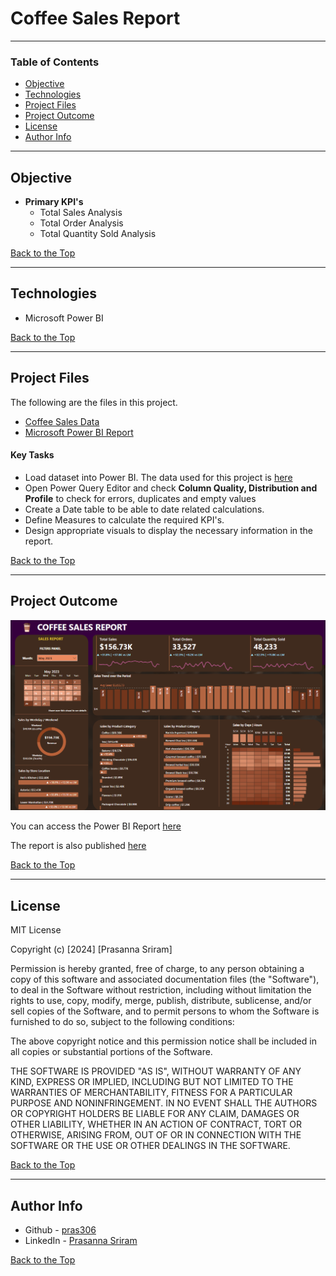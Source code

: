 # Coffee Sales Report 

---

### Table of Contents

- [Objective](#objective)
- [Technologies](#technologies)
- [Project Files](#project-files)
- [Project Outcome](#project-outcome)
- [License](#license)
- [Author Info](#author-info)

---

## Objective

- **Primary KPI's**
    - Total Sales Analysis
    - Total Order Analysis
    - Total Quantity Sold Analysis

[Back to the Top](#coffee-sales-report)

---

## Technologies

- Microsoft Power BI

[Back to the Top](#coffee-sales-report)

---

## Project Files

The following are the files in this project.

- [Coffee Sales Data](data/CoffeeShopSales.xlsx)
- [Microsoft Power BI Report](CoffeeSalesReport.pbix)

#### Key Tasks

- Load dataset into Power BI. The data used for this project is [here](data/CoffeeShopSales.xlsx)
- Open Power Query Editor and check **Column Quality, Distribution and Profile** to check for errors, duplicates and empty values
- Create a Date table to be able to date related calculations.
- Define Measures to calculate the required KPI's.
- Design appropriate visuals to display the necessary information in the report.


[Back to the Top](#coffee-sales-report)

---

## Project Outcome

![Coffee Sales Dashboard](images/CoffeeSalesDashboard.png)

You can access the Power BI Report [here](CoffeeSalesReport.pbix)

The report is also published [here](https://app.powerbi.com/view?r=eyJrIjoiN2QzNTc4ZmYtZTdlYy00NTcyLWJhYzUtNTRkNTg0OGJiYmMwIiwidCI6Ijk3ODIwYmJjLTE3ZjUtNGRmYy1iNjlkLTY5ZWJjOTRhYzZiZiJ9)

[Back to the Top](#coffee-sales-report)

---

## License

MIT License

Copyright (c) [2024] [Prasanna Sriram]

Permission is hereby granted, free of charge, to any person obtaining a copy
of this software and associated documentation files (the "Software"), to deal
in the Software without restriction, including without limitation the rights
to use, copy, modify, merge, publish, distribute, sublicense, and/or sell
copies of the Software, and to permit persons to whom the Software is
furnished to do so, subject to the following conditions:

The above copyright notice and this permission notice shall be included in all
copies or substantial portions of the Software.

THE SOFTWARE IS PROVIDED "AS IS", WITHOUT WARRANTY OF ANY KIND, EXPRESS OR
IMPLIED, INCLUDING BUT NOT LIMITED TO THE WARRANTIES OF MERCHANTABILITY,
FITNESS FOR A PARTICULAR PURPOSE AND NONINFRINGEMENT. IN NO EVENT SHALL THE
AUTHORS OR COPYRIGHT HOLDERS BE LIABLE FOR ANY CLAIM, DAMAGES OR OTHER
LIABILITY, WHETHER IN AN ACTION OF CONTRACT, TORT OR OTHERWISE, ARISING FROM,
OUT OF OR IN CONNECTION WITH THE SOFTWARE OR THE USE OR OTHER DEALINGS IN THE
SOFTWARE.

[Back to the Top](#coffee-sales-report)

---

## Author Info

- Github - [pras306](https://github.com/pras306)
- LinkedIn - [Prasanna Sriram](https://www.linkedin.com/in/prasanna-sriram/)

[Back to the Top](#coffee-sales-report)